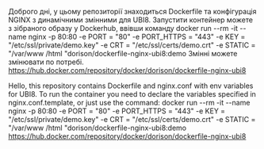 Доброго дні, у цьому репозиторії знаходиться Dockerfile та конфігурація NGINX з динамічними змінними для UBI8.
Запустити контейнер можете з зібраного образу у Dockerhub, ввівши команду docker run --rm -it --name nginx -p 80:80 -e PORT = "80" -e PORT_HTTPS = "443" -e KEY = "/etc/ssl/private/demo.key" -e CRT = "/etc/ssl/certs/demo.crt" -e STATIC = "/var/www /html "dorison/dockerfile-nginx-ubi8:demo 
Змінні можете змінювати по потребі.
https://hub.docker.com/repository/docker/dorison/dockerfile-nginx-ubi8

Hello, this repository contains Dockerfile and nginx.conf with env variables for UBI8.
To run the container you need to declare the variables specified in nginx.conf.template, or just use the command: docker run --rm -it --name nginx -p 80:80 -e PORT = "80" -e PORT_HTTPS = "443" -e KEY = "/etc/ssl/private/demo.key" -e CRT = "/etc/ssl/certs/demo.crt" -e STATIC = "/var/www /html "dorison/dockerfile-nginx-ubi8:demo
https://hub.docker.com/repository/docker/dorison/dockerfile-nginx-ubi8
